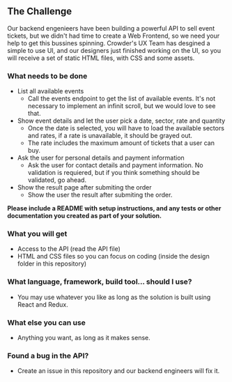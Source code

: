 ## The Challenge

Our backend engenieers have been building a powerful API to sell event tickets, but we didn't had time to create a Web Frontend, so we need your help to get this bussines spinning. Crowder's UX Team has desgined a simple to use UI, and our designers just finished working on the UI, so you will receive a set of static HTML files, with CSS and some assets.

### What needs to be done
* List all available events
	- Call the events endpoint to get the list of available events. It's not necessary to implement an infinit scroll, but we would love to see that.
* Show event details and let the user pick a date, sector, rate and quantity
	- Once the date is selected, you will have to load the available sectors and rates, if a rate is unavailable, it should be grayed out. 
	- The rate includes the maximum amount of tickets that a user can buy.
* Ask the user for personal details and payment information
	- Ask the user for contact details and payment information. No validation is requiered, but if you think something should be validated, go ahead.
* Show the result page after submiting the order
	- Show the user the result after submiting the order.

**Please include a README with setup instructions, and any tests or other documentation you created as part of your solution.**

### What you will get
* Access to the API (read the API file)
* HTML and CSS files so you can focus on coding (inside the design folder in this repository)

### What language, framework, build tool... should I use?
* You may use whatever you like as long as the solution is built using React and Redux.

### What else you can use
* Anything you want, as long as it makes sense.

### Found a bug in the API?
* Create an issue in this repository and our backend engineers will fix it.